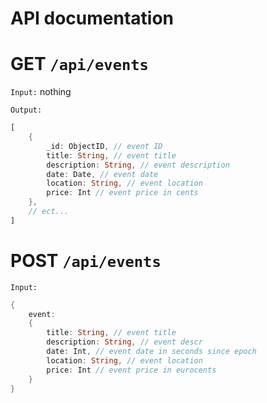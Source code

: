 # API documentation

# GET `/api/events`
`Input:` nothing

`Output:`
```dart
[
    {
        _id: ObjectID, // event ID
        title: String, // event title
        description: String, // event description
        date: Date, // event date
        location: String, // event location
        price: Int // event price in cents
    },
    // ect...
]
```


# POST `/api/events`
`Input:`

```dart
{
	event: 
    {
        title: String, // event title
        description: String, // event descr
        date: Int, // event date in seconds since epoch
        location: String, // event location
        price: Int // event price in eurocents
    }
}
```